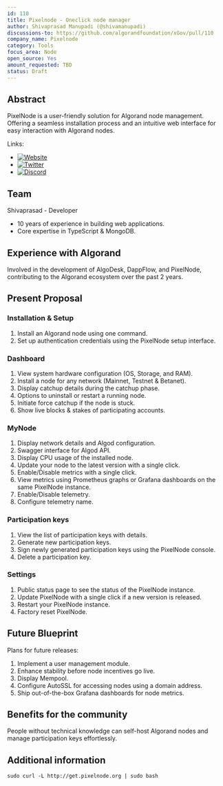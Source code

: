 ```yaml
---
id: 110
title: Pixelnode - Oneclick node manager
author: Shivaprasad Manupadi (@shivamanupadi)
discussions-to: https://github.com/algorandfoundation/xGov/pull/110
company_name: Pixelnode
category: Tools
focus_area: Node
open_source: Yes
amount_requested: TBD
status: Draft
---
```


## Abstract

PixelNode is a user-friendly solution for Algorand node management.
Offering a seamless installation process and an intuitive web interface for easy interaction with Algorand nodes.

Links:

* [![Website](https://img.shields.io/badge/Website-PixelNode-blue)](https://www.pixelnode.org)
* [![Twitter](https://img.shields.io/badge/Twitter-%40pixelnode_-informational)](https://twitter.com/pixelnode_)
* [![Discord](https://img.shields.io/badge/Discord-Pixelnode-brightgreen)](https://discord.gg/HeegumVJwb)


## Team

  Shivaprasad - Developer
- 10 years of experience in building web applications.
- Core expertise in TypeScript & MongoDB.

## Experience with Algorand

Involved in the development of AlgoDesk, DappFlow, and PixelNode, contributing to the Algorand ecosystem over the past 2 years.

## Present Proposal

  ### Installation & Setup
  1. Install an Algorand node using one command.
  2. Set up authentication credentials using the PixelNode setup interface.

  ### Dashboard
  1. View system hardware configuration (OS, Storage, and RAM).
  2. Install a node for any network (Mainnet, Testnet & Betanet).
  3. Display catchup details during the catchup phase.
  4. Options to uninstall or restart a running node.
  5. Initiate force catchup if the node is stuck.
  6. Show live blocks & stakes of participating accounts.

  ### MyNode
  1. Display network details and Algod configuration.
  2. Swagger interface for Algod API.
  3. Display CPU usage of the installed node.
  4. Update your node to the latest version with a single click.
  5. Enable/Disable metrics with a single click.
  6. View metrics using Prometheus graphs or Grafana dashboards on the same PixelNode instance.
  7. Enable/Disable telemetry.
  8. Configure telemetry name.

 ### Participation keys
  1. View the list of participation keys with details.
  2. Generate new participation keys.
  3. Sign newly generated participation keys using the PixelNode console.
  4. Delete a participation key.

 ### Settings
  1. Public status page to see the status of the PixelNode instance.
  2. Update PixelNode with a single click if a new version is released.
  3. Restart your PixelNode instance.
  4. Factory reset PixelNode.


## Future Blueprint

Plans for future releases:

1. Implement a user management module. 
2. Enhance stability before node incentives go live.
3. Display Mempool.
4. Configure AutoSSL for accessing nodes using a domain address.
5. Ship out-of-the-box Grafana dashboards for node metrics.


## Benefits for the community

People without technical knowledge can self-host Algorand nodes and manage participation keys effortlessly.

## Additional information
```sudo curl -L http://get.pixelnode.org | sudo bash```
